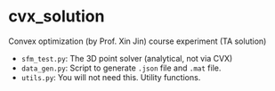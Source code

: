 # cvx_solution
Convex optimization (by Prof. Xin Jin) course experiment (TA solution)
- `sfm_test.py`: The 3D point solver (analytical, not via CVX)
- `data_gen.py`: Script to generate `.json` file and `.mat` file.
- `utils.py`: You will not need this. Utility functions.
